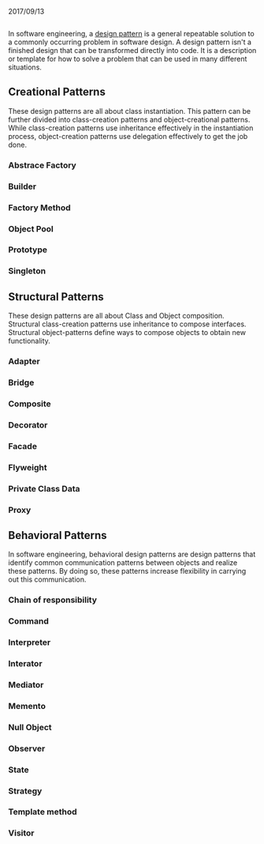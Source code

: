 2017/09/13
```

```
In software engineering, a [design pattern] is a general repeatable solution to a commonly occurring problem in software
design. A design pattern isn't a finished design that can be transformed directly into code. It is a description or
template for how to solve a problem that can be used in many different situations.

## Creational Patterns
These design patterns are all about class instantiation. This pattern can be further divided into class-creation patterns
and object-creational patterns. While class-creation patterns use inheritance effectively in the instantiation process,
object-creation patterns use delegation effectively to get the job done.
### Abstrace Factory
### Builder
### Factory Method
### Object Pool
### Prototype
### Singleton

## Structural Patterns
These design patterns are all about Class and Object composition. Structural class-creation patterns use inheritance to
compose interfaces. Structural object-patterns define ways to compose objects to obtain new functionality.

### Adapter
### Bridge
### Composite
### Decorator
### Facade
### Flyweight
### Private Class Data
### Proxy

## Behavioral Patterns
In software engineering, behavioral design patterns are design patterns that identify common communication patterns
between objects and realize these patterns. By doing so, these patterns increase flexibility in carrying out this communication.

### Chain of responsibility
### Command
### Interpreter
### Interator
### Mediator
### Memento
### Null Object
### Observer
### State
### Strategy
### Template method
### Visitor


[design pattern]:https://sourcemaking.com/design_patterns